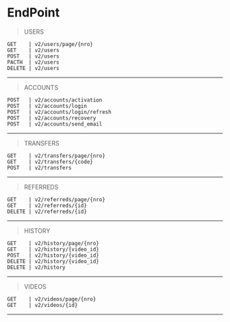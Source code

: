 EndPoint
=

>USERS

    GET    | v2/users/page/{nro}
    GET    | v2/users
    POST   | v2/users
    PACTH  | v2/users
    DELETE | v2/users

---

>ACCOUNTS

    POST   | v2/accounts/activation
    POST   | v2/accounts/login
    POST   | v2/accounts/login/refresh
    POST   | v2/accounts/recovery
    POST   | v2/accounts/send_email

---

>TRANSFERS

    GET    | v2/transfers/page/{nro}
    GET    | v2/transfers/{code}
    POST   | v2/transfers

---

>REFERREDS

    GET    | v2/referreds/page/{nro}
    GET    | v2/referreds/{id}
    DELETE | v2/referreds/{id}

---

>HISTORY

    GET    | v2/history/page/{nro}
    GET    | v2/history/{video_id}
    POST   | v2/history/{video_id}
    DELETE | v2/history/{video_id}
    DELETE | v2/history

---

>VIDEOS

    GET    | v2/videos/page/{nro}
    GET    | v2/videos/{id}

---
